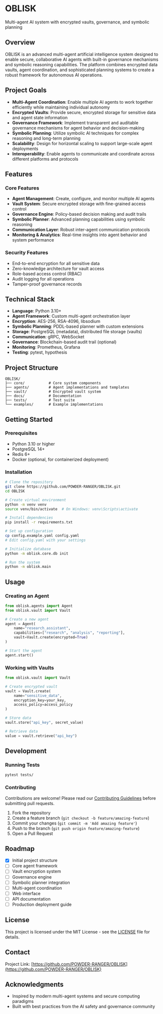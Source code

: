 # OBLISK

Multi-agent AI system with encrypted vaults, governance, and symbolic planning

## Overview

OBLISK is an advanced multi-agent artificial intelligence system designed to enable secure, collaborative AI agents with built-in governance mechanisms and symbolic reasoning capabilities. The platform combines encrypted data vaults, agent coordination, and sophisticated planning systems to create a robust framework for autonomous AI operations.

## Project Goals

- **Multi-Agent Coordination**: Enable multiple AI agents to work together efficiently while maintaining individual autonomy
- **Encrypted Vaults**: Provide secure, encrypted storage for sensitive data and agent state information
- **Governance Framework**: Implement transparent and auditable governance mechanisms for agent behavior and decision-making
- **Symbolic Planning**: Utilize symbolic AI techniques for complex reasoning and long-term planning
- **Scalability**: Design for horizontal scaling to support large-scale agent deployments
- **Interoperability**: Enable agents to communicate and coordinate across different platforms and protocols

## Features

### Core Features
- **Agent Management**: Create, configure, and monitor multiple AI agents
- **Vault System**: Secure encrypted storage with fine-grained access control
- **Governance Engine**: Policy-based decision making and audit trails
- **Symbolic Planner**: Advanced planning capabilities using symbolic reasoning
- **Communication Layer**: Robust inter-agent communication protocols
- **Monitoring & Analytics**: Real-time insights into agent behavior and system performance

### Security Features
- End-to-end encryption for all sensitive data
- Zero-knowledge architecture for vault access
- Role-based access control (RBAC)
- Audit logging for all operations
- Tamper-proof governance records

## Technical Stack

- **Language**: Python 3.10+
- **Agent Framework**: Custom multi-agent orchestration layer
- **Encryption**: AES-256, RSA-4096, libsodium
- **Symbolic Planning**: PDDL-based planner with custom extensions
- **Storage**: PostgreSQL (metadata), distributed file storage (vaults)
- **Communication**: gRPC, WebSocket
- **Governance**: Blockchain-based audit trail (optional)
- **Monitoring**: Prometheus, Grafana
- **Testing**: pytest, hypothesis

## Project Structure

```
OBLISK/
├── core/           # Core system components
├── agents/         # Agent implementations and templates
├── vault/          # Encrypted vault system
├── docs/           # Documentation
├── tests/          # Test suite
└── examples/       # Example implementations
```

## Getting Started

### Prerequisites

- Python 3.10 or higher
- PostgreSQL 14+
- Redis 6+
- Docker (optional, for containerized deployment)

### Installation

```bash
# Clone the repository
git clone https://github.com/POWDER-RANGER/OBLISK.git
cd OBLISK

# Create virtual environment
python -m venv venv
source venv/bin/activate  # On Windows: venv\Scripts\activate

# Install dependencies
pip install -r requirements.txt

# Set up configuration
cp config.example.yaml config.yaml
# Edit config.yaml with your settings

# Initialize database
python -m oblisk.core.db init

# Run the system
python -m oblisk.main
```

## Usage

### Creating an Agent

```python
from oblisk.agents import Agent
from oblisk.vault import Vault

# Create a new agent
agent = Agent(
    name="research_assistant",
    capabilities=["research", "analysis", "reporting"],
    vault=Vault.create(encrypted=True)
)

# Start the agent
agent.start()
```

### Working with Vaults

```python
from oblisk.vault import Vault

# Create encrypted vault
vault = Vault.create(
    name="sensitive_data",
    encryption_key=your_key,
    access_policy=access_policy
)

# Store data
vault.store("api_key", secret_value)

# Retrieve data
value = vault.retrieve("api_key")
```

## Development

### Running Tests

```bash
pytest tests/
```

### Contributing

Contributions are welcome! Please read our [Contributing Guidelines](CONTRIBUTING.md) before submitting pull requests.

1. Fork the repository
2. Create a feature branch (`git checkout -b feature/amazing-feature`)
3. Commit your changes (`git commit -m 'Add amazing feature'`)
4. Push to the branch (`git push origin feature/amazing-feature`)
5. Open a Pull Request

## Roadmap

- [x] Initial project structure
- [ ] Core agent framework
- [ ] Vault encryption system
- [ ] Governance engine
- [ ] Symbolic planner integration
- [ ] Multi-agent coordination
- [ ] Web interface
- [ ] API documentation
- [ ] Production deployment guide

## License

This project is licensed under the MIT License - see the [LICENSE](LICENSE) file for details.

## Contact

Project Link: [https://github.com/POWDER-RANGER/OBLISK](https://github.com/POWDER-RANGER/OBLISK)

## Acknowledgments

- Inspired by modern multi-agent systems and secure computing paradigms
- Built with best practices from the AI safety and governance community
